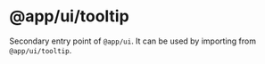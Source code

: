 # @app/ui/tooltip

Secondary entry point of `@app/ui`. It can be used by importing from `@app/ui/tooltip`.
